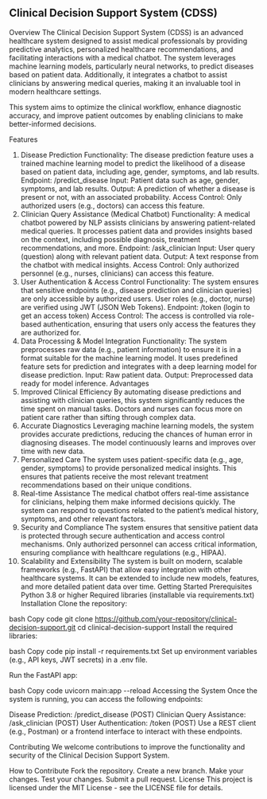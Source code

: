 ## Clinical Decision Support System (CDSS)
Overview
The Clinical Decision Support System (CDSS) is an advanced healthcare system designed to assist medical professionals by providing predictive analytics, personalized healthcare recommendations, and facilitating interactions with a medical chatbot. The system leverages machine learning models, particularly neural networks, to predict diseases based on patient data. Additionally, it integrates a chatbot to assist clinicians by answering medical queries, making it an invaluable tool in modern healthcare settings.

This system aims to optimize the clinical workflow, enhance diagnostic accuracy, and improve patient outcomes by enabling clinicians to make better-informed decisions.

Features
1. Disease Prediction
Functionality: The disease prediction feature uses a trained machine learning model to predict the likelihood of a disease based on patient data, including age, gender, symptoms, and lab results.
Endpoint: /predict_disease
Input: Patient data such as age, gender, symptoms, and lab results.
Output: A prediction of whether a disease is present or not, with an associated probability.
Access Control: Only authorized users (e.g., doctors) can access this feature.
2. Clinician Query Assistance (Medical Chatbot)
Functionality: A medical chatbot powered by NLP assists clinicians by answering patient-related medical queries. It processes patient data and provides insights based on the context, including possible diagnosis, treatment recommendations, and more.
Endpoint: /ask_clinician
Input: User query (question) along with relevant patient data.
Output: A text response from the chatbot with medical insights.
Access Control: Only authorized personnel (e.g., nurses, clinicians) can access this feature.
3. User Authentication & Access Control
Functionality: The system ensures that sensitive endpoints (e.g., disease prediction and clinician queries) are only accessible by authorized users. User roles (e.g., doctor, nurse) are verified using JWT (JSON Web Tokens).
Endpoint: /token (login to get an access token)
Access Control: The access is controlled via role-based authentication, ensuring that users only access the features they are authorized for.
4. Data Processing & Model Integration
Functionality: The system preprocesses raw data (e.g., patient information) to ensure it is in a format suitable for the machine learning model. It uses predefined feature sets for prediction and integrates with a deep learning model for disease prediction.
Input: Raw patient data.
Output: Preprocessed data ready for model inference.
Advantages
1. Improved Clinical Efficiency
By automating disease predictions and assisting with clinician queries, this system significantly reduces the time spent on manual tasks. Doctors and nurses can focus more on patient care rather than sifting through complex data.
2. Accurate Diagnostics
Leveraging machine learning models, the system provides accurate predictions, reducing the chances of human error in diagnosing diseases. The model continuously learns and improves over time with new data.
3. Personalized Care
The system uses patient-specific data (e.g., age, gender, symptoms) to provide personalized medical insights. This ensures that patients receive the most relevant treatment recommendations based on their unique conditions.
4. Real-time Assistance
The medical chatbot offers real-time assistance for clinicians, helping them make informed decisions quickly. The system can respond to questions related to the patient’s medical history, symptoms, and other relevant factors.
5. Security and Compliance
The system ensures that sensitive patient data is protected through secure authentication and access control mechanisms. Only authorized personnel can access critical information, ensuring compliance with healthcare regulations (e.g., HIPAA).
6. Scalability and Extensibility
The system is built on modern, scalable frameworks (e.g., FastAPI) that allow easy integration with other healthcare systems. It can be extended to include new models, features, and more detailed patient data over time.
Getting Started
Prerequisites
Python 3.8 or higher
Required libraries (installable via requirements.txt)
Installation
Clone the repository:

bash
Copy code
git clone https://github.com/your-repository/clinical-decision-support.git
cd clinical-decision-support
Install the required libraries:

bash
Copy code
pip install -r requirements.txt
Set up environment variables (e.g., API keys, JWT secrets) in a .env file.

Run the FastAPI app:

bash
Copy code
uvicorn main:app --reload
Accessing the System
Once the system is running, you can access the following endpoints:

Disease Prediction: /predict_disease (POST)
Clinician Query Assistance: /ask_clinician (POST)
User Authentication: /token (POST)
Use a REST client (e.g., Postman) or a frontend interface to interact with these endpoints.

Contributing
We welcome contributions to improve the functionality and security of the Clinical Decision Support System.

How to Contribute
Fork the repository.
Create a new branch.
Make your changes.
Test your changes.
Submit a pull request.
License
This project is licensed under the MIT License - see the LICENSE file for details.
